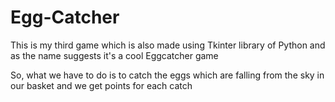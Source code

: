 # Egg-Catcher
This is my third game which is also made using Tkinter library of Python and as the name suggests it's a cool Eggcatcher game

So, what we have to do is to catch the eggs which are falling from the sky in our basket and we get points for each catch
